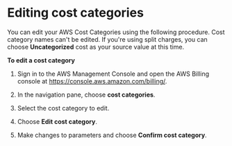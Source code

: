 # Editing cost categories<a name="edit-cost-categories"></a>

You can edit your AWS Cost Categories using the following procedure\. Cost category names can't be edited\. If you're using split charges, you can choose **Uncategorized** cost as your source value at this time\.<a name="edit-cost-categories-steps"></a>

**To edit a cost category**

1. Sign in to the AWS Management Console and open the AWS Billing console at [https://console\.aws\.amazon\.com/billing/](https://console.aws.amazon.com/billing/)\.

1. In the navigation pane, choose **cost categories**\.

1. Select the cost category to edit\.

1. Choose **Edit cost category**\.

1. Make changes to parameters and choose **Confirm cost category**\.